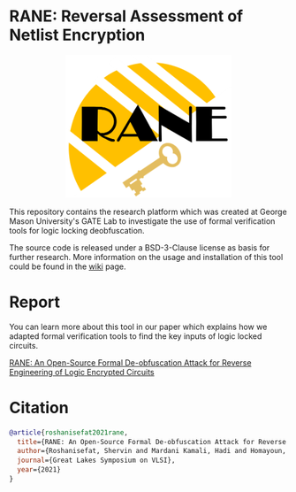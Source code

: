 # RANE: Reversal Assessment of Netlist Encryption

<p align="center">
  <img width="300" src="images/Logo.png" />
</p>

This repository contains the research platform which was created at George Mason University's GATE Lab to investigate
the use of formal verification tools for logic locking deobfuscation.

The source code is released under a BSD-3-Clause license as basis for further research. More information on the usage
and installation of this tool could be found in the [wiki](https://github.com/gate-lab/RANE/wiki) page.

# Report

You can learn more about this tool in our paper which explains how we adapted formal verification tools to find the key
inputs of logic locked circuits.

[RANE: An Open-Source Formal De-obfuscation Attack for Reverse Engineering of Logic Encrypted Circuits](https://)

# Citation

```bibtex
@article{roshanisefat2021rane,
  title={RANE: An Open-Source Formal De-obfuscation Attack for Reverse Engineering of Logic Encrypted Circuits},
  author={Roshanisefat, Shervin and Mardani Kamali, Hadi and Homayoun, Houman and Sasan, Avesta},
  journal={Great Lakes Symposium on VLSI},
  year={2021}
}
```